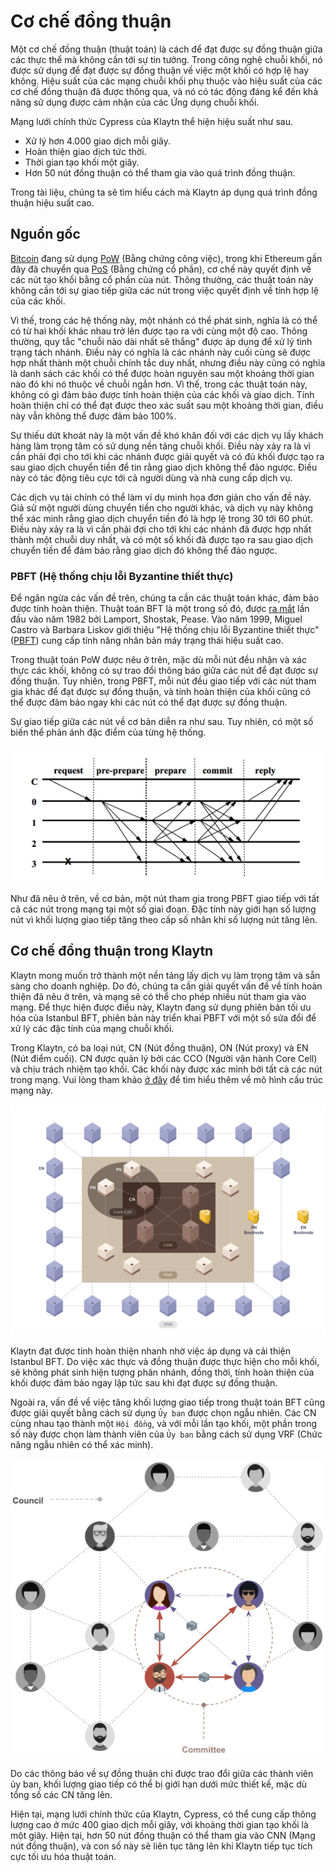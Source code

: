 # Cơ chế đồng thuận <a id="consensus-mechanism"></a>

Một cơ chế đồng thuận (thuật toán) là cách để đạt được sự đồng thuận giữa các thực thể mà không cần tới sự tin tưởng. Trong công nghệ chuỗi khối, nó được sử dụng để đạt được sự đồng thuận về việc một khối có hợp lệ hay không. Hiệu suất của các mạng chuỗi khối phụ thuộc vào hiệu suất của các cơ chế đồng thuận đã được thông qua, và nó có tác động đáng kể đến khả năng sử dụng được cảm nhận của các Ứng dụng chuỗi khối.

Mạng lưới chính thức Cypress của Klaytn thể hiện hiệu suất như sau.
- Xử lý hơn 4.000 giao dịch mỗi giây.
- Hoàn thiện giao dịch tức thời.
- Thời gian tạo khối một giây.
- Hơn 50 nút đồng thuận có thể tham gia vào quá trình đồng thuận.

Trong tài liệu, chúng ta sẽ tìm hiểu cách mà Klaytn áp dụng quá trình đồng thuận hiệu suất cao.

## Nguồn gốc <a id="background"></a>

[Bitcoin](https://en.wikipedia.org/wiki/Bitcoin) đang sử dụng [PoW](https://en.wikipedia.org/wiki/Proof_of_work) (Bằng chứng công việc), trong khi Ethereum gần đây đã chuyển qua [PoS](https://en.wikipedia.org/wiki/Proof_of_stake) (Bằng chứng cổ phần), cơ chế này quyết định về các nút tạo khối bằng cổ phần của nút. Thông thường, các thuật toán này không cần tới sự giao tiếp giữa các nút trong việc quyết định về tính hợp lệ của các khối.

Vì thế, trong các hệ thống này, một nhánh có thể phát sinh, nghĩa là có thể có từ hai khối khác nhau trở lên được tạo ra với cùng một độ cao. Thông thường, quy tắc "chuỗi nào dài nhất sẽ thắng" được áp dụng để xử lý tình trạng tách nhánh. Điều này có nghĩa là các nhánh này cuối cùng sẽ được hợp nhất thành một chuỗi chính tắc duy nhất, nhưng điều này cũng có nghĩa là danh sách các khối có thể được hoàn nguyên sau một khoảng thời gian nào đó khi nó thuộc về chuỗi ngắn hơn. Vì thế, trong các thuật toán này, không có gì đảm bảo được tính hoàn thiện của các khối và giao dịch. Tính hoàn thiện chỉ có thể đạt được theo xác suất sau một khoảng thời gian, điều này vẫn không thể được đảm bảo 100%.

Sự thiếu dứt khoát này là một vấn đề khó khăn đối với các dịch vụ lấy khách hàng làm trọng tâm có sử dụng nền tảng chuỗi khối. Điều này xảy ra là vì cần phải đợi cho tới khi các nhánh được giải quyết và có đủ khối được tạo ra sau giao dịch chuyển tiền để tin rằng giao dịch không thể đảo ngược. Điều này có tác động tiêu cực tới cả người dùng và nhà cung cấp dịch vụ.

Các dịch vụ tài chính có thể làm ví dụ minh họa đơn giản cho vấn đề này. Giả sử một người dùng chuyển tiền cho người khác, và dịch vụ này không thể xác minh rằng giao dịch chuyển tiền đó là hợp lệ trong 30 tới 60 phút. Điều này xảy ra là vì cần phải đợi cho tới khi các nhánh đã được hợp nhất thành một chuỗi duy nhất, và có một số khối đã được tạo ra sau giao dịch chuyển tiền để đảm bảo rằng giao dịch đó không thể đảo ngược.

### PBFT (Hệ thống chịu lỗi Byzantine thiết thực)  <a id="pbft-practical-byzantine-fault-tolerance"></a>
Để ngăn ngừa các vấn đề trên, chúng ta cần các thuật toán khác, đảm bảo được tính hoàn thiện. Thuật toán BFT là một trong số đó, được [ra mắt](https://dl.acm.org/citation.cfm?doid=357172.357176) lần đầu vào năm 1982 bởi Lamport, Shostak, Pease. Vào năm 1999, Miguel Castro và Barbara Liskov giới thiệu "Hệ thống chịu lỗi Byzantine thiết thực"([PBFT](http://www.pmg.csail.mit.edu/papers/bft-tocs.pdf)) cung cấp tính năng nhân bản máy trạng thái hiệu suất cao.

Trong thuật toán PoW được nêu ở trên, mặc dù mỗi nút đều nhận và xác thực các khối, không có sự trao đổi thông báo giữa các nút để đạt được sự đồng thuận. Tuy nhiên, trong PBFT, mỗi nút đều giao tiếp với các nút tham gia khác để đạt được sự đồng thuận, và tính hoàn thiện của khối cũng có thể được đảm bảo ngay khi các nút có thể đạt được sự đồng thuận.

Sự giao tiếp giữa các nút về cơ bản diễn ra như sau. Tuy nhiên, có một số biến thể phản ánh đặc điểm của từng hệ thống.

![Luồng tin nhắn PBFT](../images/pbft.png)

Như đã nêu ở trên, về cơ bản, một nút tham gia trong PBFT giao tiếp với tất cả các nút trong mạng tại một số giai đoạn. Đặc tính này giới hạn số lượng nút vì khối lượng giao tiếp tăng theo cấp số nhân khi số lượng nút tăng lên.

## Cơ chế đồng thuận trong Klaytn <a id="consensus-mechanism-in-klaytn"></a>
Klaytn mong muốn trở thành một nền tảng lấy dịch vụ làm trọng tâm và sẵn sàng cho doanh nghiệp. Do đó, chúng ta cần giải quyết vấn đề về tính hoàn thiện đã nêu ở trên, và mạng sẽ có thể cho phép nhiều nút tham gia vào mạng. Để thực hiện được điều này, Klaytn đang sử dụng phiên bản tối ưu hóa của Istanbul BFT, phiên bản này triển khai PBFT với một số sửa đổi để xử lý các đặc tính của mạng chuỗi khối.

Trong Klaytn, có ba loại nút, CN (Nút đồng thuận), ON (Nút proxy) và EN (Nút điểm cuối). CN được quản lý bởi các CCO (Người vận hành Core Cell) và chịu trách nhiệm tạo khối. Các khối này được xác minh bởi tất cả các nút trong mạng. Vui lòng tham khảo [ở đây](../README.md#klaytn-network-topology) để tìm hiểu thêm về mô hình cấu trúc mạng này.

![Cấu trúc liên kết mạng](../images/klaytn_network_node.png)

Klaytn đạt được tính hoàn thiện nhanh nhờ việc áp dụng và cải thiện Istanbul BFT. Do việc xác thực và đồng thuận được thực hiện cho mỗi khối, sẽ không phát sinh hiện tượng phân nhánh, đồng thời, tính hoàn thiện của khối được đảm bảo ngay lập tức sau khi đạt được sự đồng thuận.

Ngoài ra, vấn đề về việc tăng khối lượng giao tiếp trong thuật toán BFT cũng được giải quyết bằng cách sử dụng `Ủy ban` được chọn ngẫu nhiên. Các CN cùng nhau tạo thành một `Hội đồng`, và với mỗi lần tạo khối, một phần trong số này được chọn làm thành viên của `Ủy ban` bằng cách sử dụng VRF (Chức năng ngẫu nhiên có thể xác minh).

![Khái niệm về hội đồng và ủy ban](../images/council-committee.png)

Do các thông báo về sự đồng thuận chỉ được trao đổi giữa các thành viên ủy ban, khối lượng giao tiếp có thể bị giới hạn dưới mức thiết kế, mặc dù tổng số các CN tăng lên.

Hiện tại, mạng lưới chính thức của Klaytn, Cypress, có thể cung cấp thông lượng cao ở mức 400 giao dịch mỗi giây, với khoảng thời gian tạo khối là một giây. Hiện tại, hơn 50 nút đồng thuận có thể tham gia vào CNN (Mạng nút đồng thuận), và con số này sẽ liên tục tăng lên khi Klaytn tiếp tục tích cực tối ưu hóa thuật toán.
